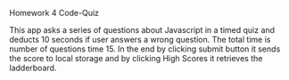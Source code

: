 
Homework 4 Code-Quiz





This app asks a series of questions about Javascript in a timed quiz and deducts 10 seconds if user answers a wrong question. The total time is number of questions
time 15. In the end by clicking submit button it sends the score to local storage and by clicking High Scores it retrieves the ladderboard.
